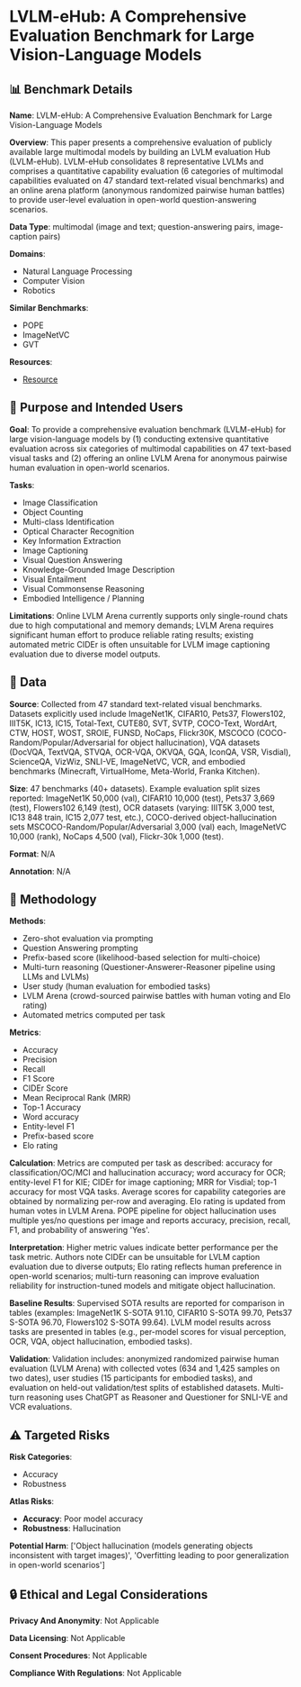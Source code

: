 # LVLM-eHub: A Comprehensive Evaluation Benchmark for Large Vision-Language Models

## 📊 Benchmark Details

**Name**: LVLM-eHub: A Comprehensive Evaluation Benchmark for Large Vision-Language Models

**Overview**: This paper presents a comprehensive evaluation of publicly available large multimodal models by building an LVLM evaluation Hub (LVLM-eHub). LVLM-eHub consolidates 8 representative LVLMs and comprises a quantitative capability evaluation (6 categories of multimodal capabilities evaluated on 47 standard text-related visual benchmarks) and an online arena platform (anonymous randomized pairwise human battles) to provide user-level evaluation in open-world question-answering scenarios.

**Data Type**: multimodal (image and text; question-answering pairs, image-caption pairs)

**Domains**:
- Natural Language Processing
- Computer Vision
- Robotics

**Similar Benchmarks**:
- POPE
- ImageNetVC
- GVT

**Resources**:
- [Resource](N/A)

## 🎯 Purpose and Intended Users

**Goal**: To provide a comprehensive evaluation benchmark (LVLM-eHub) for large vision-language models by (1) conducting extensive quantitative evaluation across six categories of multimodal capabilities on 47 text-based visual tasks and (2) offering an online LVLM Arena for anonymous pairwise human evaluation in open-world scenarios.

**Tasks**:
- Image Classification
- Object Counting
- Multi-class Identification
- Optical Character Recognition
- Key Information Extraction
- Image Captioning
- Visual Question Answering
- Knowledge-Grounded Image Description
- Visual Entailment
- Visual Commonsense Reasoning
- Embodied Intelligence / Planning

**Limitations**: Online LVLM Arena currently supports only single-round chats due to high computational and memory demands; LVLM Arena requires significant human effort to produce reliable rating results; existing automated metric CIDEr is often unsuitable for LVLM image captioning evaluation due to diverse model outputs.

## 💾 Data

**Source**: Collected from 47 standard text-related visual benchmarks. Datasets explicitly used include ImageNet1K, CIFAR10, Pets37, Flowers102, IIIT5K, IC13, IC15, Total-Text, CUTE80, SVT, SVTP, COCO-Text, WordArt, CTW, HOST, WOST, SROIE, FUNSD, NoCaps, Flickr30K, MSCOCO (COCO-Random/Popular/Adversarial for object hallucination), VQA datasets (DocVQA, TextVQA, STVQA, OCR-VQA, OKVQA, GQA, IconQA, VSR, Visdial), ScienceQA, VizWiz, SNLI-VE, ImageNetVC, VCR, and embodied benchmarks (Minecraft, VirtualHome, Meta-World, Franka Kitchen).

**Size**: 47 benchmarks (40+ datasets). Example evaluation split sizes reported: ImageNet1K 50,000 (val), CIFAR10 10,000 (test), Pets37 3,669 (test), Flowers102 6,149 (test), OCR datasets (varying: IIIT5K 3,000 test, IC13 848 train, IC15 2,077 test, etc.), COCO-derived object-hallucination sets MSCOCO-Random/Popular/Adversarial 3,000 (val) each, ImageNetVC 10,000 (rank), NoCaps 4,500 (val), Flickr-30k 1,000 (test).

**Format**: N/A

**Annotation**: N/A

## 🔬 Methodology

**Methods**:
- Zero-shot evaluation via prompting
- Question Answering prompting
- Prefix-based score (likelihood-based selection for multi-choice)
- Multi-turn reasoning (Questioner-Answerer-Reasoner pipeline using LLMs and LVLMs)
- User study (human evaluation for embodied tasks)
- LVLM Arena (crowd-sourced pairwise battles with human voting and Elo rating)
- Automated metrics computed per task

**Metrics**:
- Accuracy
- Precision
- Recall
- F1 Score
- CIDEr Score
- Mean Reciprocal Rank (MRR)
- Top-1 Accuracy
- Word accuracy
- Entity-level F1
- Prefix-based score
- Elo rating

**Calculation**: Metrics are computed per task as described: accuracy for classification/OC/MCI and hallucination accuracy; word accuracy for OCR; entity-level F1 for KIE; CIDEr for image captioning; MRR for Visdial; top-1 accuracy for most VQA tasks. Average scores for capability categories are obtained by normalizing per-row and averaging. Elo rating is updated from human votes in LVLM Arena. POPE pipeline for object hallucination uses multiple yes/no questions per image and reports accuracy, precision, recall, F1, and probability of answering 'Yes'.

**Interpretation**: Higher metric values indicate better performance per the task metric. Authors note CIDEr can be unsuitable for LVLM caption evaluation due to diverse outputs; Elo rating reflects human preference in open-world scenarios; multi-turn reasoning can improve evaluation reliability for instruction-tuned models and mitigate object hallucination.

**Baseline Results**: Supervised SOTA results are reported for comparison in tables (examples: ImageNet1K S-SOTA 91.10, CIFAR10 S-SOTA 99.70, Pets37 S-SOTA 96.70, Flowers102 S-SOTA 99.64). LVLM model results across tasks are presented in tables (e.g., per-model scores for visual perception, OCR, VQA, object hallucination, embodied tasks).

**Validation**: Validation includes: anonymized randomized pairwise human evaluation (LVLM Arena) with collected votes (634 and 1,425 samples on two dates), user studies (15 participants for embodied tasks), and evaluation on held-out validation/test splits of established datasets. Multi-turn reasoning uses ChatGPT as Reasoner and Questioner for SNLI-VE and VCR evaluations.

## ⚠️ Targeted Risks

**Risk Categories**:
- Accuracy
- Robustness

**Atlas Risks**:
- **Accuracy**: Poor model accuracy
- **Robustness**: Hallucination

**Potential Harm**: ['Object hallucination (models generating objects inconsistent with target images)', 'Overfitting leading to poor generalization in open-world scenarios']

## 🔒 Ethical and Legal Considerations

**Privacy And Anonymity**: Not Applicable

**Data Licensing**: Not Applicable

**Consent Procedures**: Not Applicable

**Compliance With Regulations**: Not Applicable
